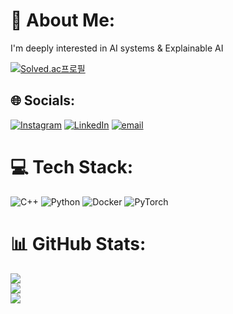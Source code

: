 # 💫 About Me:
I'm deeply interested in AI systems & Explainable AI<br>

[![Solved.ac프로필](http://mazassumnida.wtf/api/v2/generate_badge?boj=superrino)](https://solved.ac/superrino)

## 🌐 Socials:
[![Instagram](https://img.shields.io/badge/Instagram-%23E4405F.svg?logo=Instagram&logoColor=white)](https://instagram.com/rino.kang) [![LinkedIn](https://img.shields.io/badge/LinkedIn-%230077B5.svg?logo=linkedin&logoColor=white)](https://linkedin.com/in/joonhyuk ) [![email](https://img.shields.io/badge/Email-D14836?logo=gmail&logoColor=white)](mailto:rinothehero@gmail.com) 

# 💻 Tech Stack:
![C++](https://img.shields.io/badge/c++-%2300599C.svg?style=for-the-badge&logo=c%2B%2B&logoColor=white) ![Python](https://img.shields.io/badge/python-3670A0?style=for-the-badge&logo=python&logoColor=ffdd54) ![Docker](https://img.shields.io/badge/docker-%230db7ed.svg?style=for-the-badge&logo=docker&logoColor=white) ![PyTorch](https://img.shields.io/badge/PyTorch-%23EE4C2C.svg?style=for-the-badge&logo=PyTorch&logoColor=white)
# 📊 GitHub Stats:
![](https://github-readme-stats.vercel.app/api?username=rinothehero&theme=radical&hide_border=false&include_all_commits=true&count_private=true)<br/>
![](https://nirzak-streak-stats.vercel.app/?user=rinothehero&theme=radical&hide_border=false)<br/>
![](https://github-readme-stats.vercel.app/api/top-langs/?username=rinothehero&theme=radical&hide_border=false&include_all_commits=true&count_private=true&layout=compact)

<!-- Proudly created with GPRM ( https://gprm.itsvg.in ) -->
